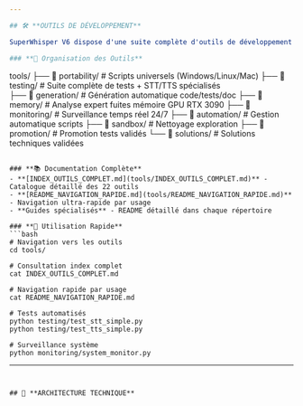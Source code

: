 ```yaml
---

## 🛠️ **OUTILS DE DÉVELOPPEMENT**

SuperWhisper V6 dispose d'une suite complète d'outils de développement organisés selon le principe "un outil, un répertoire" :

### **📁 Organisation des Outils**
```
tools/
├── 📂 portability/     # Scripts universels (Windows/Linux/Mac)
├── 📂 testing/         # Suite complète de tests + STT/TTS spécialisés  
├── 📂 generation/      # Génération automatique code/tests/doc
├── 📂 memory/          # Analyse expert fuites mémoire GPU RTX 3090
├── 📂 monitoring/      # Surveillance temps réel 24/7
├── 📂 automation/      # Gestion automatique scripts
├── 📂 sandbox/         # Nettoyage exploration
├── 📂 promotion/       # Promotion tests validés
└── 📂 solutions/       # Solutions techniques validées
```

### **📚 Documentation Complète**
- **[INDEX_OUTILS_COMPLET.md](tools/INDEX_OUTILS_COMPLET.md)** - Catalogue détaillé des 22 outils
- **[README_NAVIGATION_RAPIDE.md](tools/README_NAVIGATION_RAPIDE.md)** - Navigation ultra-rapide par usage
- **Guides spécialisés** - README détaillé dans chaque répertoire

### **🚀 Utilisation Rapide**
```bash
# Navigation vers les outils
cd tools/

# Consultation index complet
cat INDEX_OUTILS_COMPLET.md

# Navigation rapide par usage
cat README_NAVIGATION_RAPIDE.md

# Tests automatisés
python testing/test_stt_simple.py
python testing/test_tts_simple.py

# Surveillance système
python monitoring/system_monitor.py
```

---
```


## 🔧 **ARCHITECTURE TECHNIQUE** 